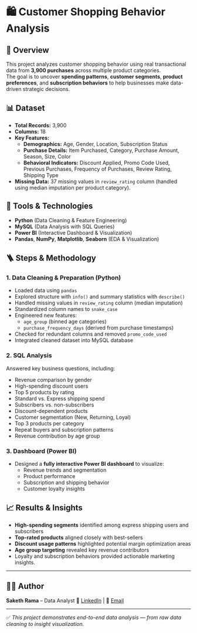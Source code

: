 # 🛍️ Customer Shopping Behavior Analysis

## 📌 Overview
This project analyzes customer shopping behavior using real transactional data from **3,900 purchases** across multiple product categories.  
The goal is to uncover **spending patterns**, **customer segments**, **product preferences**, and **subscription behaviors** to help businesses make data-driven strategic decisions.

## 📊 Dataset
- **Total Records:** 3,900  
- **Columns:** 18  
- **Key Features:**  
  - **Demographics:** Age, Gender, Location, Subscription Status  
  - **Purchase Details:** Item Purchased, Category, Purchase Amount, Season, Size, Color  
  - **Behavioral Indicators:** Discount Applied, Promo Code Used, Previous Purchases, Frequency of Purchases, Review Rating, Shipping Type  
- **Missing Data:** 37 missing values in `review_rating` column (handled using median imputation per product category).

## 🧰 Tools & Technologies
- **Python** (Data Cleaning & Feature Engineering)  
- **MySQL** (Data Analysis with SQL Queries)  
- **Power BI** (Interactive Dashboard & Visualization)  
- **Pandas**, **NumPy**, **Matplotlib**, **Seaborn** (EDA & Visualization)

## 🪜 Steps & Methodology

### 1. Data Cleaning & Preparation (Python)
- Loaded data using `pandas`
- Explored structure with `info()` and summary statistics with `describe()`
- Handled missing values in `review_rating` column (median imputation)
- Standardized column names to `snake_case`
- Engineered new features:
  - `age_group` (binned age categories)
  - `purchase_frequency_days` (derived from purchase timestamps)
- Checked for redundant columns and removed `promo_code_used`
- Integrated cleaned dataset into MySQL database

### 2. SQL Analysis
Answered key business questions, including:
- Revenue comparison by gender  
- High-spending discount users  
- Top 5 products by rating  
- Standard vs. Express shipping spend  
- Subscribers vs. non-subscribers  
- Discount-dependent products  
- Customer segmentation (New, Returning, Loyal)  
- Top 3 products per category  
- Repeat buyers and subscription patterns  
- Revenue contribution by age group

### 3. Dashboard (Power BI)
- Designed a **fully interactive Power BI dashboard** to visualize:
  - Revenue trends and segmentation
  - Product performance
  - Subscription and shipping behavior
  - Customer loyalty insights

## 📈 Results & Insights
- **High-spending segments** identified among express shipping users and subscribers  
- **Top-rated products** aligned closely with best-sellers  
- **Discount usage patterns** highlighted potential margin optimization areas  
- **Age group targeting** revealed key revenue contributors  
- Loyalty and subscription behaviors provided actionable marketing insights.

---

## 🧑‍💻 Author
**Saketh Rama** – Data Analyst
🔗 [LinkedIn](https://www.linkedin.com/in/saketh-rama/) | 📧 [Email](mailto:ramasaketh4@gmail.com)


---

✅ *This project demonstrates end-to-end data analysis — from raw data cleaning to insight visualization.*

